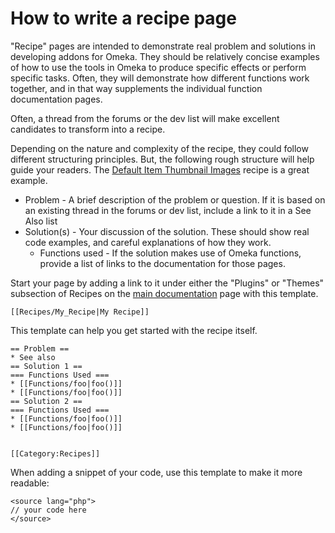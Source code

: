 How to write a recipe page
==========================


"Recipe" pages are intended to demonstrate real problem and solutions in
developing addons for Omeka. They should be relatively concise examples
of how to use the tools in Omeka to produce specific effects or perform
specific tasks. Often, they will demonstrate how different functions
work together, and in that way supplements the individual function documentation pages.

Often, a thread from the forums or the dev list will make excellent
candidates to transform into a recipe.

Depending on the nature and complexity of the recipe, they could follow
different structuring principles. But, the following rough structure will help guide your readers. The [Default Item Thumbnail Images](Recipes/Default_Item_Thumbnail_Images.html "Recipes/Default Item Thumbnail Images") recipe is a great example.

-   Problem - A brief description of the problem or question. If it is
    based on an existing thread in the forums or dev list, include a
    link to it in a See Also list
-   Solution(s) - Your discussion of the solution. These should show
    real code examples, and careful explanations of how they work.
    -   Functions used - If the solution makes use of Omeka functions,
        provide a list of links to the documentation for those pages.

Start your page by adding a link to it under either the "Plugins" or
"Themes" subsection of Recipes on the [main documentation](../codex.1.html#Recipes "Documentation") page with this template.

    [[Recipes/My_Recipe|My Recipe]]

This template can help you get started with the recipe itself.

    == Problem ==
    * See also
    == Solution 1 ==
    === Functions Used ===
    * [[Functions/foo|foo()]]
    * [[Functions/foo|foo()]]
    == Solution 2 ==
    === Functions Used ===
    * [[Functions/foo|foo()]]
    * [[Functions/foo|foo()]]


    [[Category:Recipes]]

When adding a snippet of your code, use this template to make it more
readable:

    <source lang="php">
    // your code here
    </source>
